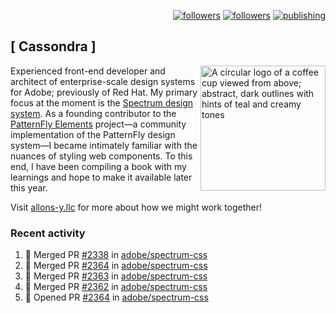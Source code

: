 <p align="right"><a rel="me" href="https://front-end.social/@castastrophe">
    <img alt="followers" title="Follow me on Mastodon" src="https://img.shields.io/mastodon/follow/109297102751309835?domain=https%3A%2F%2Ffront-end.social&label=Follow&logo=mastodon&logoColor=white&style=for-the-badge&labelColor=008080&color=006969"/></a>
  <a href="https://codepen.io/castastrophe/">
    <img alt="followers" title="Follow me on CodePen" src="https://img.shields.io/badge/16-1?color=640464&labelColor=7c007c&style=for-the-badge&logo=codepen&label=Follow"/></a>
<a href="https://castastrophe.medium.com/">
    <img alt="publishing" title="View articles on Medium" src="https://img.shields.io/badge/107-1?color=666&labelColor=444&label=subscribe&logo=medium&logoColor=white&style=for-the-badge"/></a>
</p>

## [&nbsp;Cassondra&nbsp;]

<img align="right" src="https://github-production-user-asset-6210df.s3.amazonaws.com/1840295/253016758-ba468774-1cd3-42c2-8f43-947b5eeb5edf.png" height="200" alt="A circular logo of a coffee cup viewed from above; abstract, dark outlines with hints of teal and creamy tones">

Experienced front-end developer and architect of enterprise-scale design systems for Adobe; previously of Red Hat. My primary focus at the moment is the [Spectrum design system](https://github.com/adobe/spectrum-css). As a founding contributor to the [PatternFly&nbsp;Elements](https://github.com/patternfly/patternfly-elements) project&mdash;a community implementation of the PatternFly design system&mdash;I became intimately familiar with the nuances of styling web components. To this end, I have been compiling a book with my learnings and hope to make it available later this year.

Visit [allons-y.llc](http://allons-y.llc/) for more about how we might work together!

### Recent activity

<!--START_SECTION:activity-->
1. 🎉 Merged PR [#2338](https://github.com/adobe/spectrum-css/pull/2338) in [adobe/spectrum-css](https://github.com/adobe/spectrum-css)
2. 🎉 Merged PR [#2364](https://github.com/adobe/spectrum-css/pull/2364) in [adobe/spectrum-css](https://github.com/adobe/spectrum-css)
3. 🎉 Merged PR [#2363](https://github.com/adobe/spectrum-css/pull/2363) in [adobe/spectrum-css](https://github.com/adobe/spectrum-css)
4. 🎉 Merged PR [#2362](https://github.com/adobe/spectrum-css/pull/2362) in [adobe/spectrum-css](https://github.com/adobe/spectrum-css)
5. 💪 Opened PR [#2364](https://github.com/adobe/spectrum-css/pull/2364) in [adobe/spectrum-css](https://github.com/adobe/spectrum-css)
<!--END_SECTION:activity-->
